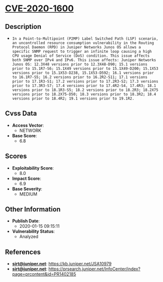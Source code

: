 
# [CVE-2020-1600](https://kb.juniper.net/JSA10979)

## Description

- `In a Point-to-Multipoint (P2MP) Label Switched Path (LSP) scenario, an uncontrolled resource consumption vulnerability in the Routing Protocol Daemon (RPD) in Juniper Networks Junos OS allows a specific SNMP request to trigger an infinite loop causing a high CPU usage Denial of Service (DoS) condition. This issue affects both SNMP over IPv4 and IPv6. This issue affects: Juniper Networks Junos OS: 12.3X48 versions prior to 12.3X48-D90; 15.1 versions prior to 15.1R7-S6; 15.1X49 versions prior to 15.1X49-D200; 15.1X53 versions prior to 15.1X53-D238, 15.1X53-D592; 16.1 versions prior to 16.1R7-S5; 16.2 versions prior to 16.2R2-S11; 17.1 versions prior to 17.1R3-S1; 17.2 versions prior to 17.2R3-S2; 17.3 versions prior to 17.3R3-S7; 17.4 versions prior to 17.4R2-S4, 17.4R3; 18.1 versions prior to 18.1R3-S5; 18.2 versions prior to 18.2R3; 18.2X75 versions prior to 18.2X75-D50; 18.3 versions prior to 18.3R2; 18.4 versions prior to 18.4R2; 19.1 versions prior to 19.1R2.`

## Cvss Data

- **Access Vector**:
  - NETWORK
- **Base Score**:
  - 6.8

## Scores

- **Exploitability Score**:
  - 8.0
- **Impact Score**:
  - 6.9
- **Base Severity**:
  - MEDIUM

## Other Information

- **Publish Date**:
  - 2020-01-15 09:15:11
- **Vulnerability Status**:
  - Analyzed

## References

- **sirt@juniper.net**: https://kb.juniper.net/JSA10979
- **sirt@juniper.net**: https://prsearch.juniper.net/InfoCenter/index?page=prcontent&id=PR1402185
